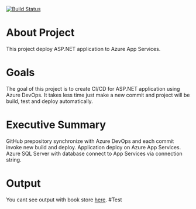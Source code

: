[![Build Status](https://eshynkarenko.visualstudio.com/BookStore/_apis/build/status/BookStore-ASP.NET-CI%20(1)?branchName=master)](https://eshynkarenko.visualstudio.com/BookStore/_build/latest?definitionId=2?branchName=master)
# About Project
This project deploy ASP.NET application to Azure App Services.
# Goals
The goal of this project is to create CI/CD for ASP.NET application using Azure DevOps. It takes less time just make a new commit and project will be build, test and deploy automatically.
# Executive Summary
GitHub prepository synchronize with Azure DevOps and each commit invoke new build and deploy. Application deploy on Azure App Services. Azure SQL Server with database connect to App Services via connection string.  
# Output
You cant see output with book store [here](https://bookstore-devops150.azurewebsites.net).
#Test
